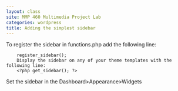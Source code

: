 ```yaml
---
layout: class
site: MMP 460 Multimedia Project Lab
categories: wordpress 
title: Adding the simplest sidebar
---
```

To register the sidebar in functions.php add the following line:

        register_sidebar();
        Display the sidebar on any of your theme templates with the  following line:
        <?php get_sidebar(); ?>
        
Set the sidebar in the Dashboard>Appearance>Widgets
